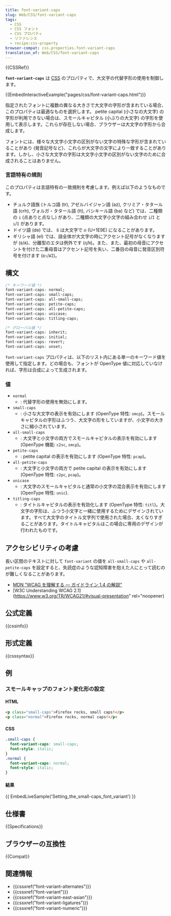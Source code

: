 ```yaml
---
title: font-variant-caps
slug: Web/CSS/font-variant-caps
tags:
  - CSS
  - CSS フォント
  - CSS プロパティ
  - リファレンス
  - recipe:css-property
browser-compat: css.properties.font-variant-caps
translation_of: Web/CSS/font-variant-caps
---
```

{{CSSRef}}

**`font-variant-caps`** は [CSS](/ja/docs/Web/CSS) のプロパティで、大文字の代替字形の使用を制御します。

{{EmbedInteractiveExample("pages/css/font-variant-caps.html")}}

指定されたフォントに複数の異なる大きさで大文字の字形が含まれている場合、このプロパティは最適なものを選択します。 petite capital (小さなの大文字) の字形が利用できない場合は、スモールキャピタル (小ぶりの大文字) の字形を使用して表示します。これらが存在しない場合、ブラウザーは大文字の字形から合成します。

フォントには、様々な大文字小文字の区別がない文字の特殊な字形が含まれていることがあり (発音記号など)、これらが大文字の文字により一致することがあります。しかし、小さな大文字の字形は大文字小文字の区別がない文字のために合成されることはありません。

### 言語特有の規則

このプロパティは言語特有の一致規則を考慮します。例えば以下のようなものです。

- チュルク語族 (トルコ語 (tr), アゼルバイジャン語 (az), クリミア・タタール語 (crh), ヴォルガ・タタール語 (tt), バシキール語 (ba) など) では、二種類の `i` (点ありと点なし) があり、二種類の大文字小文字の組み合わせ `i`/`İ` と `ı`/`I` があります。
- ドイツ語 (de) では、 `ß` は大文字で `ẞ` (U+1E9E) になることがあります。
- ギリシャ語 (el) では、語全体が大文字の時にアクセント記号がなくなりますが (`ά`/`Α`)、分離型のエタは例外です (`ή`/`Ή`)。また、また、最初の母音にアクセントを付けた二重母音はアクセント記号を失い、二番目の母音に発音区別符号を付けます (`άι`/`ΑΪ`)。

## 構文

```css
/* キーワード値 */
font-variant-caps: normal;
font-variant-caps: small-caps;
font-variant-caps: all-small-caps;
font-variant-caps: petite-caps;
font-variant-caps: all-petite-caps;
font-variant-caps: unicase;
font-variant-caps: titling-caps;

/* グローバル値 */
font-variant-caps: inherit;
font-variant-caps: initial;
font-variant-caps: revert;
font-variant-caps: unset;
```

`font-variant-caps` プロパティは、以下のリスト内にある単一のキーワード値を使用して指定します。どの場合も、フォントが OpenType 値に対応していなければ、字形は合成によって生成されます。

### 値

- `normal`
  - : 代替字形の使用を無効にします。
- `small-caps`
  - : 小さな大文字の表示を有効にします (OpenType 特性: `smcp`)。スモールキャピタルの字形はふつう、大文字の形をしていますが、小文字の大きさに縮小されています。
- `all-small-caps`
  - : 大文字と小文字の両方でスモールキャピタルの表示を有効にします (OpenType 機能: `c2sc`, `smcp`)。
- `petite-caps`
  - : petite capital の表示を有効にします (OpenType 特性: `pcap`)。
- `all-petite-caps`
  - : 大文字と小文字の両方で petite capital の表示を有効にします (OpenType 特性: `c2pc`, `pcap`)。
- `unicase`
  - : 大文字のスモールキャピタルと通常の小文字の混合表示を有効にします (OpenType 特性: `unic`).
- `titling-caps`
  - : タイトルキャピタルの表示を有効化します (OpenType 特性: `titl`)。大文字の字形は、ふつう小文字と一緒に使用するためにデザインされています。すべて大文字のタイトル文字列で使用された場合、太くなりすぎることがあります。タイトルキャピタルはこの場合に専用のデザインが行われたものです。

## アクセシビリティの考慮

長い区間のテキストに対して `font-variant` の値を `all-small-caps` や `all-petite-caps` を設定すると、失読症のような認知障害を抱えた人にとって読むのが難しくなることがあります。

- [MDN "WCAG を理解する ― ガイドライン 1.4 の解説"](/ja/docs/Web/Accessibility/Understanding_WCAG/Perceivable#guideline_1.4_make_it_easier_for_users_to_see_and_hear_content_including_separating_foreground_from_background)
- [W3C Understanding WCAG 2.1](https://www.w3.org/TR/WCAG21/#visual-presentation" rel="noopener)

## 公式定義

{{cssinfo}}

## 形式定義

{{csssyntax}}

## 例

<h3 id="Setting_the_small-caps_font_variant">スモールキャップのフォント変化形の設定</h3>

#### HTML

```html
<p class="small-caps">Firefox rocks, small caps!</p>
<p class="normal">Firefox rocks, normal caps!</p>
```

#### CSS

```css
.small-caps {
  font-variant-caps: small-caps;
  font-style: italic;
}
.normal {
  font-variant-caps: normal;
  font-style: italic;
}
```

#### 結果

{{ EmbedLiveSample('Setting_the_small-caps_font_variant') }}

## 仕様書

{{Specifications}}

## ブラウザーの互換性

{{Compat}}

## 関連情報

- {{cssxref("font-variant-alternates")}}
- {{cssxref("font-variant")}}
- {{cssxref("font-variant-east-asian")}}
- {{cssxref("font-variant-ligatures")}}
- {{cssxref("font-variant-numeric")}}
